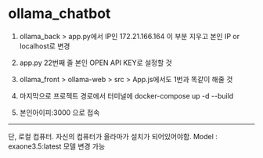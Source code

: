 # ollama_chatbot
1. ollama_back > app.py에서 IP인 172.21.166.164 이 부분 지우고 본인 IP or localhost로 변경

2. app.py 22번째 줄 본인 OPEN API KEY로 설정할 것

3. ollama_front > ollama-web > src > App.js에서도 1번과 똑같이 해줄 것

4. 마지막으로 프로젝트 경로에서 터미널에 docker-compose up -d --build

5. 본인아이피:3000 으로 접속

-----
단, 로컬 컴퓨터. 자신의 컴퓨터가 올라마가 설치가 되어있어야함.
Model : exaone3.5:latest
모델 변경 가능
